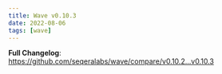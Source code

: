```yaml
---
title: Wave v0.10.3
date: 2022-08-06
tags: [wave]
---
```


**Full Changelog**: https://github.com/seqeralabs/wave/compare/v0.10.2...v0.10.3
